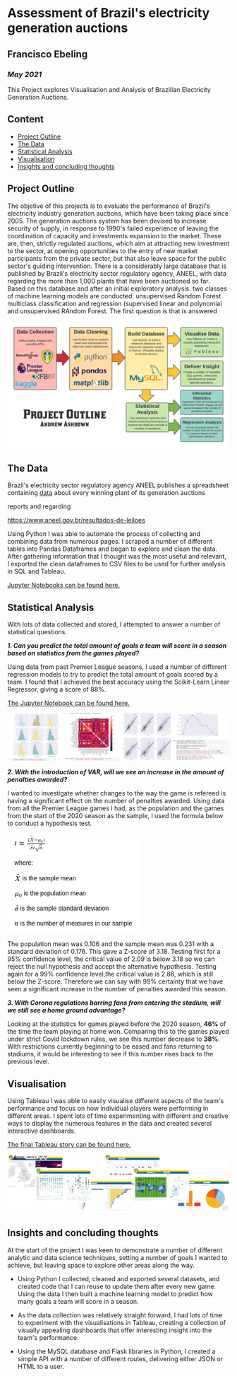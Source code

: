 # Assessment of Brazil's electricity generation auctions
## Francisco Ebeling
### *May 2021*

This Project explores Visualisation and Analysis of Brazilian Electricity Generation Auctions.


## Content

- [Project Outline](#project-outline)
- [The Data](#the-data)
- [Statistical Analysis](#statistical-analysis)
- [Visualisation](#visualisation)
- [Insights and concluding thoughts](#insights-and-concluding-thoughts)

## Project Outline

The objetive of this projects is to evaluate the performance of Brazil's electricity industry generation auctions, which have been taking place since 2005. The generation auctions system has been devised to increase security of supply, in response to 1990's failed experience of leaving the coordination of capacity and investments expansion to the market. These are, then, strictly regulated auctions, which aim at attracting new investment to the sector, at opening opportunities to the entry of new market participants from the private sector, but that also leave space for the public sector's guiding intervention. There is a considerably large database that is published by Brazil's electricity sector regulatory agency, ANEEL, with data regarding the more than 1,000 plants that have been auctioned so far. Based on this database and after an initial exploratory analysis. two classes of machine learning models are conducted: unsupervised Random Forest multiclass classification and regression (supervised linear and polynomial and unsupervised RAndom Forest. The first question is that is answered 

![Project Outline](figures/FinalProjectDiagram.png?raw=true "Project Outline")


## The Data

Brazil's electricity sector regulatory agency ANEEL publishes a spreadsheet containing [data](https://www.aneel.gov.br/documents/654791/0/CEL_Resultados_Leil%C3%B5es_Gera%C3%A7%C3%A3o_2005a2019_28102019/b56f496f-92d1-3905-b57e-2dedbde2738a) about every winning plant of its generation auctions 


reports and regarding 

https://www.aneel.gov.br/resultados-de-leiloes

Using Python I was able to automate the process of collecting and combining data from numerous pages. I scraped a number of different tables into Pandas Dataframes and began to explore and clean the data. After gathering information that I thought was the most useful and relevant, I exported the clean dataframes to CSV files to be used for further analysis in SQL and Tableau.

[Jupyter Notebooks can be found here.](https://github.com/surelybassy/SportStatsAnalysis/tree/master/JupyterNotebooks)

## Statistical Analysis

With lots of data collected and stored, I attempted to answer a number of statistical questions.

***1. Can you predict the total amount of goals a team will score in a season based on statistics from the games played?***

Using data from past Premier League seasons, I used a number of different regression models to try to predict the total amount of goals scored by a team. I found that I achieved the best accuracy using the Scikit-Learn Linear Regressor, giving a score of 88%.

[The Jupyter Notebook can be found here.](https://github.com/surelybassy/SportStatsAnalysis/blob/master/JupyterNotebooks/TotalGoalsPrediction.ipynb)

![Python Data Analysis](figures/PythonAnalysis.png?raw=true "Python Data Analysis")


***2. With the introduction of VAR, will we see an increase in the amount of penalties awarded?***

I wanted to investigate whether changes to the way the game is refereed is having a significant effect on the number of penalties awarded. Using data from all the Premier League games I had, as the population and the games from the start of the 2020 season as the sample, I used the formula below to conduct a hypothesis test.

![Hypothesis testing](figures/HypothesisFormula.png?raw=true "Hypothesis Testing")

The population mean was 0.106 and the sample mean was  0.231 with a standard deviation of 0.176. This gave a Z-score of 3.18. Testing first for a 95% confidence level, the critical value of 2.09 is below 3.18 so we can reject the null hypothesis and accept the alternative hypothesis. Testing again for a 99% confidence level,the critical value is 2.86, which is still below the Z-score. Therefore we can say with 99% certainty that we have seen a significant increase in the number of penalties awarded this season.

***3. With Corona regulations barring fans from entering the stadium, will we still see a home ground advantage?***

Looking at the statistics for games played before the 2020 season, **46%** of the time the team playing at home won. Comparing this to the games played under strict Covid lockdown rules, we see this number decrease to **38%**. With restrictions currently beginning to be eased and fans returning to stadiums, it would be interesting to see if this number rises back to the previous level.

## Visualisation

Using Tableau I was able to easily visualise different aspects of the team's performance and focus on how individual players were performing in different areas. I spent lots of time experimenting with different and creative ways to display the numerous features in the data and created several interactive dashboards. 

[The final Tableau story can be found here.](https://public.tableau.com/profile/andrew.ashdown#!/vizhome/SportStatisticsAnalysis/LeedsStatsStory)

![Dashboards](figures/Dashboards.png?raw=true "Tableau Dashboards")

## Insights and concluding thoughts

At the start of the project I was keen to demonstrate a number of different analytic and data science techniques, setting a number of goals I wanted to achieve, but leaving space to explore other areas along the way. 

- Using Python I collected, cleaned and exported several datasets, and created code that I can reuse to update them after every new game. Using the data I then built a machine learning model to predict how many goals a team will score in a season.

- As the data collection was relatively straight forward, I had lots of time to experiment with the visualisations in Tableau, creating a collection of visually appealing dashboards that offer interesting insight into the team's performance.

- Using the MySQL database and Flask libraries in Python, I created a simple API with a number of different routes, delivering either JSON or HTML to a user. 
